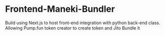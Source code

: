 # Frontend-Maneki-Bundler
Build using Next.js to host front-end integration with python back-end class. Allowing Pump.fun token creator to create token and Jito Bundle it
